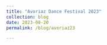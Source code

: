 ```yaml
---
title: "Avoriaz Dance Festival 2023"
collection: blog
date: 2023-08-20
permalink: /blog/avoriaz23

---
```

